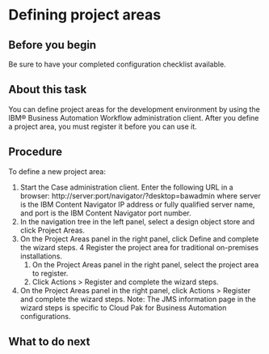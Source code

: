 # Defining project areas

## Before you begin

Be sure to have your completed configuration checklist available.

## About this task

You can define project areas for the development environment by using the IBM® Business Automation
Workflow
administration client. After you define a project area, you must register it before you can use
it.

## Procedure

To define a new project area:

1. Start the Case administration client.
 Enter the following URL in a
browser:
http://server:port/navigator/?desktop=bawadmin
where
server is the IBM Content
Navigator IP address or
fully qualified server name, and 
port is the
IBM Content
Navigator port
number.
2. In the navigation tree in the left panel, select a design object store and click
Project Areas.
3. On the Project Areas panel in the right panel, click
Define and complete the wizard steps.
4 Register the project area for traditional on-premises installations.
    1. On the Project Areas panel in the right panel, select the project area to
register.
    2. Click Actions > Register
and complete the wizard steps.
5. On the Project Areas panel in the right panel, click
Actions > Register and complete the wizard
steps. 
Note: The JMS information page in the wizard steps is specific to Cloud Pak for
Business Automation configurations.

## What to do next